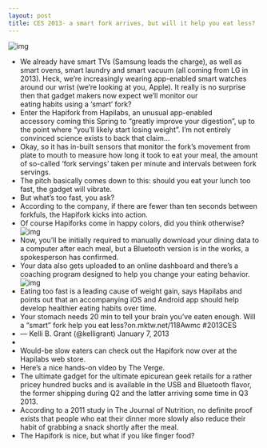 ```yaml
---
layout: post
title: CES 2013- a smart fork arrives, but will it help you eat less?
---
```

![img](http://media.idownloadblog.com/wp-content/uploads/2013/01/Hapilabs-Haifork-image-001.jpg)
* We already have smart TVs (Samsung leads the charge), as well as smart ovens, smart laundry and smart vacuum (all coming from LG in 2013). Heck, we’re increasingly wearing app-enabled smart watches around our wrist (we’re looking at you, Apple). It really is no surprise then that gadget makers now expect we’ll monitor our eating habits using a ‘smart’ fork?
* Enter the Hapifork from Hapilabs, an unusual app-enabled accessory coming this Spring to “greatly improve your digestion”, up to the point where “you’ll likely start losing weight”. I’m not entirely convinced science exists to back that claim…
* Okay, so it has in-built sensors that monitor the fork’s movement from plate to mouth to measure how long it took to eat your meal, the amount of so-called ‘fork servings’ taken per minute and intervals between fork servings.
* The pitch basically comes down to this: should you eat your lunch too fast, the gadget will vibrate.
* But what’s too fast, you ask?
* According to the company, if there are fewer than ten seconds between forkfuls, the Hapifork kicks into action.
* Of course Hapiforks come in happy colors, did you think otherwise?
![img](http://media.idownloadblog.com/wp-content/uploads/2013/01/Hapifork-colors.jpg)
* Now, you’ll be initially required to manually download your dining data to a computer after each meal, but a Bluetooth version is in the works, a spokesperson has confirmed.
* Your data also gets uploaded to an online dashboard and there’s a coaching program designed to help you change your eating behavior.
![img](http://media.idownloadblog.com/wp-content/uploads/2013/01/Hapifork-dashboard.jpg)
* Eating too fast is a leading cause of weight gain, says Hapilabs and points out that an accompanying iOS and Android app should help develop healthier eating habits over time.
* Your stomach needs 20 min to tell your brain you’ve eaten enough. Will a “smart” fork help you eat less?on.mktw.net/118Awmc #2013CES
* — Kelli B. Grant (@kelligrant) January 7, 2013
*  
* Would-be slow eaters can check out the Hapifork now over at the Hapilabs web store.
* Here’s a nice hands-on video by The Verge.
* The ultimate gadget for the ultimate epicurean geek retails for a rather pricey hundred bucks and is available in the USB and Bluetooth flavor, the former shipping during Q2 and the latter arriving some time in Q3 2013.
* According to a 2011 study in The Journal of Nutrition, no definite proof exists that people who eat their dinner more slowly also reduce their habit of grabbing a snack shortly after the meal.
* The Hapifork is nice, but what if you like finger food?

